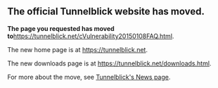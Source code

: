 ## The official Tunnelblick website has moved. ##

**The page you requested has moved to**<a href='https://tunnelblick.net/cVulnerability20150108FAQ.html'><a href='https://tunnelblick.net/cVulnerability20150108FAQ.html'>https://tunnelblick.net/cVulnerability20150108FAQ.html</a></a>.

The new home page is at <a href='https://tunnelblick.net'><a href='https://tunnelblick.net'>https://tunnelblick.net</a></a>.

The new downloads page is at <a href='https://tunnelblick.net/downloads.html'><a href='https://tunnelblick.net/downloads.html'>https://tunnelblick.net/downloads.html</a></a>.

For more about the move, see <a href='https://tunnelblick.net/cNews.html#2015-07-23'>Tunnelblick's News page</a>.
